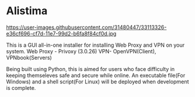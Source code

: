 # Alistima

https://user-images.githubusercontent.com/31480447/33113326-e36cf696-cf7d-11e7-99d2-b6fa8f84cf0d.jpg

This is a GUI all-in-one installer for installing Web Proxy and VPN on your system.
Web Proxy - Privoxy (3.0.26)
VPN- OpenVPN(Client), VPNbook(Servers)

Being built using Python, this is aimed for users who face difficulty in keeping themseleves safe and secure while online.
An executable file(For Windows) and a shell script(For Linux) will be deployed when development is complete.



